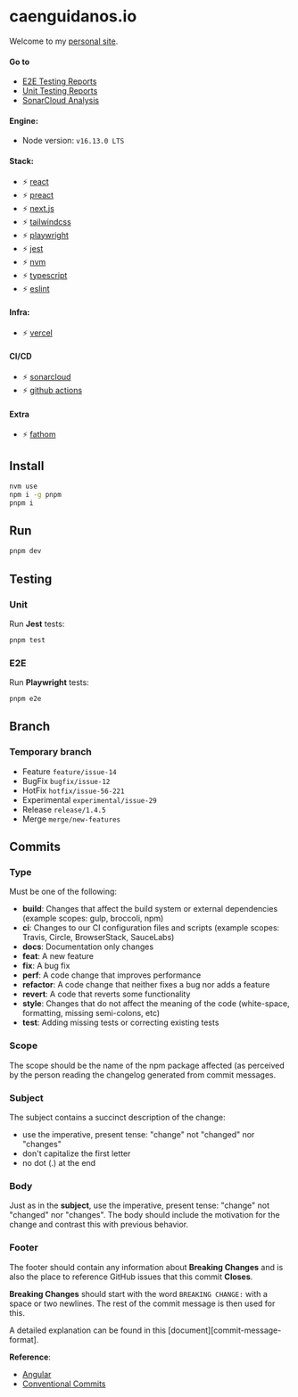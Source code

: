 # caenguidanos.io

Welcome to my [personal site](https://caenguidanos-io.vercel.app).

#### Go to

-  [E2E Testing Reports](https://e2e-playwright-reports-xxg3rsseuq-oa.a.run.app)
-  [Unit Testing Reports](https://unit-jest-reports-xxg3rsseuq-oa.a.run.app)
-  [SonarCloud Analysis](https://sonarcloud.io/summary/overall?id=caenguidanos_caenguidanos.io)

#### Engine:

-  Node version: `v16.13.0 LTS`

#### Stack:

-  :zap: [react](https://reactjs.org/)
-  :zap: [preact](https://preactjs.com/)
-  :zap: [next.js](https://nextjs.org/)
-  :zap: [tailwindcss](https://tailwindcss.com/)
-  :zap: [playwright](https://playwright.dev/)
-  :zap: [jest](https://jestjs.io/es-ES/)
-  :zap: [nvm](https://github.com/nvm-sh/nvm)
-  :zap: [typescript](https://www.typescriptlang.org/)
-  :zap: [eslint](https://eslint.org/)

#### Infra:

-  :zap: [vercel](https://vercel.com/)

#### CI/CD

-  :zap: [sonarcloud](https://sonarcloud.io/)
-  :zap: [github actions](https://github.com/features/actions)

#### Extra

-  :zap: [fathom](https://usefathom.com/)

## Install

```bash
nvm use
npm i -g pnpm
pnpm i
```

## Run

```bash
pnpm dev
```

## Testing

### Unit

Run **Jest** tests:

```bash
pnpm test
```

### E2E

Run **Playwright** tests:

```bash
pnpm e2e
```

## Branch

### Temporary branch

-  Feature `feature/issue-14`
-  BugFix `bugfix/issue-12`
-  HotFix `hotfix/issue-56-221`
-  Experimental `experimental/issue-29`
-  Release `release/1.4.5`
-  Merge `merge/new-features`

## Commits

### Type

Must be one of the following:

-  **build**: Changes that affect the build system or external dependencies (example scopes: gulp, broccoli, npm)
-  **ci**: Changes to our CI configuration files and scripts (example scopes: Travis, Circle, BrowserStack, SauceLabs)
-  **docs**: Documentation only changes
-  **feat**: A new feature
-  **fix**: A bug fix
-  **perf**: A code change that improves performance
-  **refactor**: A code change that neither fixes a bug nor adds a feature
-  **revert**: A code that reverts some functionality
-  **style**: Changes that do not affect the meaning of the code (white-space, formatting, missing semi-colons, etc)
-  **test**: Adding missing tests or correcting existing tests

### Scope

The scope should be the name of the npm package affected (as perceived by the person reading the changelog generated from commit messages.

### Subject

The subject contains a succinct description of the change:

-  use the imperative, present tense: "change" not "changed" nor "changes"
-  don't capitalize the first letter
-  no dot (.) at the end

### Body

Just as in the **subject**, use the imperative, present tense: "change" not "changed" nor "changes".
The body should include the motivation for the change and contrast this with previous behavior.

### Footer

The footer should contain any information about **Breaking Changes** and is also the place to
reference GitHub issues that this commit **Closes**.

**Breaking Changes** should start with the word `BREAKING CHANGE:` with a space or two newlines. The rest of the commit message is then used for this.

A detailed explanation can be found in this [document][commit-message-format].

**Reference**:

-  [Angular](https://github.com/angular/angular/blob/22b96b9/CONTRIBUTING.md#type)
-  [Conventional Commits](https://www.conventionalcommits.org/en/v1.0.0/#summary)
